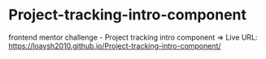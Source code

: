 # Project-tracking-intro-component
frontend mentor challenge - Project tracking intro component => Live URL: https://loaysh2010.github.io/Project-tracking-intro-component/

